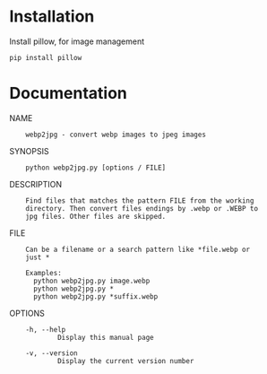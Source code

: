 ﻿# Installation

Install pillow, for image management

`pip install pillow` 

# Documentation

NAME

        webp2jpg - convert webp images to jpeg images

SYNOPSIS

        python webp2jpg.py [options / FILE]

DESCRIPTION

        Find files that matches the pattern FILE from the working
        directory. Then convert files endings by .webp or .WEBP to
        jpg files. Other files are skipped.

FILE

        Can be a filename or a search pattern like *file.webp or
        just *

        Examples:
          python webp2jpg.py image.webp
          python webp2jpg.py *
          python webp2jpg.py *suffix.webp

OPTIONS

        -h, --help
                Display this manual page
		
        -v, --version
                Display the current version number
